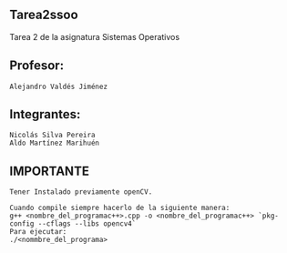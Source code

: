 ## Tarea2ssoo
Tarea 2 de la asignatura Sistemas Operativos

## Profesor: 
    Alejandro Valdés Jiménez
## Integrantes:
    Nicolás Silva Pereira
    Aldo Martínez Marihuén

## IMPORTANTE

    Tener Instalado previamente openCV.

    Cuando compile siempre hacerlo de la siguiente manera:
    g++ <nombre_del_programac++>.cpp -o <nombre_del_programac++> `pkg-config --cflags --libs opencv4`
    Para ejecutar:
    ./<nommbre_del_programa>